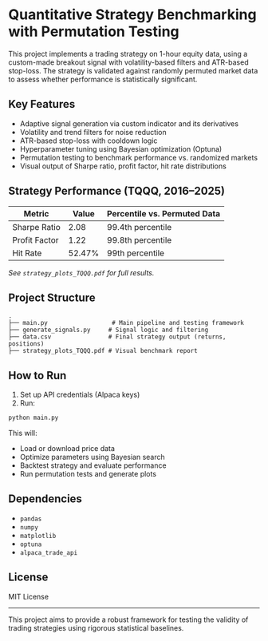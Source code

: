 # Quantitative Strategy Benchmarking with Permutation Testing

This project implements a trading strategy on 1-hour equity data, using a custom-made breakout signal with volatility-based filters and ATR-based stop-loss. The strategy is validated against randomly permuted market data to assess whether performance is statistically significant.

## Key Features

* Adaptive signal generation via custom indicator and its derivatives
* Volatility and trend filters for noise reduction
* ATR-based stop-loss with cooldown logic
* Hyperparameter tuning using Bayesian optimization (Optuna)
* Permutation testing to benchmark performance vs. randomized markets
* Visual output of Sharpe ratio, profit factor, hit rate distributions

## Strategy Performance (TQQQ, 2016–2025)

| Metric             | Value    | Percentile vs. Permuted Data |
| ------------------ | -------- | ---------------------------- |
| Sharpe Ratio       | 2.08     | 99.4th percentile            |
| Profit Factor      | 1.22     | 99.8th percentile            |
| Hit Rate           | 52.47%   | 99th percentile              |

*See `strategy_plots_TQQQ.pdf` for full results.*

## Project Structure

```
.
├── main.py                  # Main pipeline and testing framework
├── generate_signals.py     # Signal logic and filtering
├── data.csv                # Final strategy output (returns, positions)
├── strategy_plots_TQQQ.pdf # Visual benchmark report
```

## How to Run

1. Set up API credentials (Alpaca keys)
2. Run:

```bash
python main.py
```

This will:

* Load or download price data
* Optimize parameters using Bayesian search
* Backtest strategy and evaluate performance
* Run permutation tests and generate plots

## Dependencies

* `pandas`
* `numpy`
* `matplotlib`
* `optuna`
* `alpaca_trade_api`

## License

MIT License

---

This project aims to provide a robust framework for testing the validity of trading strategies using rigorous statistical baselines.
